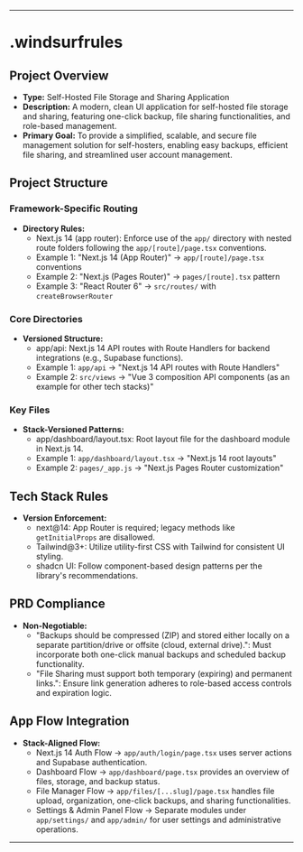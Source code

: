 ---

# .windsurfrules

## Project Overview
- **Type:** Self-Hosted File Storage and Sharing Application
- **Description:** A modern, clean UI application for self-hosted file storage and sharing, featuring one-click backup, file sharing functionalities, and role-based management.
- **Primary Goal:** To provide a simplified, scalable, and secure file management solution for self-hosters, enabling easy backups, efficient file sharing, and streamlined user account management.

## Project Structure
### Framework-Specific Routing
- **Directory Rules:**
  - Next.js 14 (app router): Enforce use of the `app/` directory with nested route folders following the `app/[route]/page.tsx` conventions.
  - Example 1: "Next.js 14 (App Router)" → `app/[route]/page.tsx` conventions
  - Example 2: "Next.js (Pages Router)" → `pages/[route].tsx` pattern
  - Example 3: "React Router 6" → `src/routes/` with `createBrowserRouter`

### Core Directories
- **Versioned Structure:**
  - app/api: Next.js 14 API routes with Route Handlers for backend integrations (e.g., Supabase functions).
  - Example 1: `app/api` → "Next.js 14 API routes with Route Handlers"
  - Example 2: `src/views` → "Vue 3 composition API components (as an example for other tech stacks)"

### Key Files
- **Stack-Versioned Patterns:**
  - app/dashboard/layout.tsx: Root layout file for the dashboard module in Next.js 14.
  - Example 1: `app/dashboard/layout.tsx` → "Next.js 14 root layouts"
  - Example 2: `pages/_app.js` → "Next.js Pages Router customization"

## Tech Stack Rules
- **Version Enforcement:**
  - next@14: App Router is required; legacy methods like `getInitialProps` are disallowed.
  - Tailwind@3+: Utilize utility-first CSS with Tailwind for consistent UI styling.
  - shadcn UI: Follow component-based design patterns per the library's recommendations.

## PRD Compliance
- **Non-Negotiable:**
  - "Backups should be compressed (ZIP) and stored either locally on a separate partition/drive or offsite (cloud, external drive).": Must incorporate both one-click manual backups and scheduled backup functionality.
  - "File Sharing must support both temporary (expiring) and permanent links.": Ensure link generation adheres to role-based access controls and expiration logic.

## App Flow Integration
- **Stack-Aligned Flow:**
  - Next.js 14 Auth Flow → `app/auth/login/page.tsx` uses server actions and Supabase authentication.
  - Dashboard Flow → `app/dashboard/page.tsx` provides an overview of files, storage, and backup status.
  - File Manager Flow → `app/files/[...slug]/page.tsx` handles file upload, organization, one-click backups, and sharing functionalities.
  - Settings & Admin Panel Flow → Separate modules under `app/settings/` and `app/admin/` for user settings and administrative operations.

---